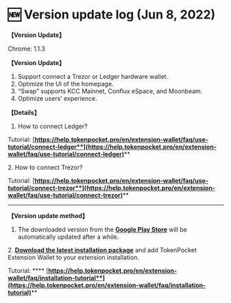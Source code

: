 # 🆕 Version update log (Jun 8, 2022)

**【Version Update】**&#x20;

Chrome: 1.1.3



**【Version Update】**

1. Support connect a Trezor or Ledger hardware wallet.
2. Optimize the UI of the homepage.
3. “Swap” supports KCC Mainnet, Conflux eSpace, and Moonbeam.
4. Optimize users’ experience.



**【Details】**

1. How to connect Ledger?

Tutorial: [**https://help.tokenpocket.pro/en/extension-wallet/faq/use-tutorial/connect-ledger**](https://help.tokenpocket.pro/en/extension-wallet/faq/use-tutorial/connect-ledger)****

2\. How to connect Trezor?

Tutorial: [**https://help.tokenpocket.pro/en/extension-wallet/faq/use-tutorial/connect-trezor**](https://help.tokenpocket.pro/en/extension-wallet/faq/use-tutorial/connect-trezor)****

****

**【Version update method】‌**

1. The downloaded version from the [**Google Play Store**](https://chrome.google.com/webstore/detail/tokenpocket/mfgccjchihfkkindfppnaooecgfneiii?hl=en-us) will be automatically updated after a while.

2\. [**Download the latest installation package**](https://extension.tokenpocket.pro/#/) and add TokenPocket Extension Wallet to your extension installation.&#x20;

Tutorial: **** [**https://help.tokenpocket.pro/en/extension-wallet/faq/installation-tutorial**](https://help.tokenpocket.pro/en/extension-wallet/faq/installation-tutorial)****
